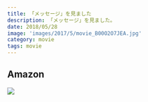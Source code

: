 ```yaml
---
title: 「メッセージ」を見ました
description: 「メッセージ」を見ました。
date: 2018/05/28
image: 'images/2017/5/movie_B00O2O7JEA.jpg'
category: movie
tags: movie
---
```


## Amazon

[![](http://images-jp.amazon.com/images/P/B00O2O7JEA.09.MAIN._SCLZZZZZZZ_.jpg)](https://www.amazon.co.jp/dp/B00O2O7JEA/)
